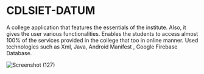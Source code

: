 # CDLSIET-DATUM
A college application that features the essentials of the institute. Also, it gives the user various functionalities. Enables the students to access almost 100% of the services provided in the college that too in online manner. Used technologies such as Xml, Java, Android Manifest , Google Firebase Database.

![Screenshot (127)](https://github.com/varunsangwal/CDLSIET-DATUM/assets/61310149/daffc676-520f-4105-8f84-2a63453f503f)
